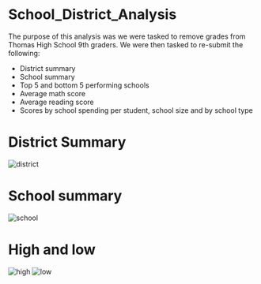 # School_District_Analysis
The purpose of this analysis was we were tasked to remove grades from Thomas High School 9th graders. We were then tasked to re-submit the following:
- District summary
- School summary
- Top 5 and bottom 5 performing schools
- Average math score
- Average reading score
- Scores by school spending per student, school size and by school type

# District Summary 
![district](https://user-images.githubusercontent.com/83259639/120141817-d22d9f00-c1a2-11eb-9382-40e9df89ae77.PNG)

# School summary
![school](https://user-images.githubusercontent.com/83259639/120141856-ea9db980-c1a2-11eb-92c7-5e70597bb778.PNG)

# High and low
![high](https://user-images.githubusercontent.com/83259639/120141926-043f0100-c1a3-11eb-8501-d5bf43e23808.PNG)
![low](https://user-images.githubusercontent.com/83259639/120141932-06a15b00-c1a3-11eb-9d1c-8b0db788b787.PNG)
